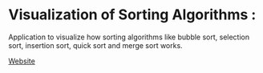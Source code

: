# Visualization of Sorting Algorithms :

Application to visualize how sorting algorithms like bubble sort, selection sort, insertion sort, quick sort and merge sort works.

[Website](https://prem9141.github.io/Algorithm-Visualizer/)
